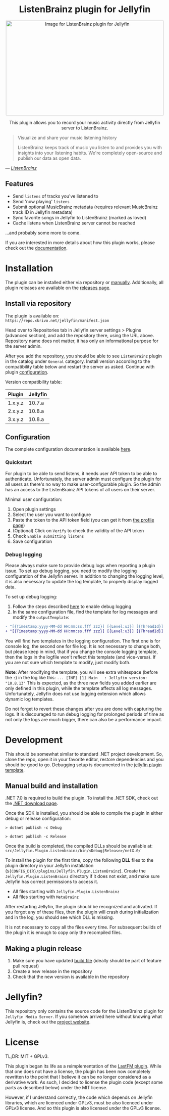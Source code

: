 <!--suppress CheckEmptyScriptTag, HtmlDeprecatedAttribute -->
<div align="center">
    <h1>ListenBrainz plugin for Jellyfin</h1>
    <image src="res/listenbrainz/ListenBrainz_logo.svg" alt="Image for ListenBrainz plugin for Jellyfin" width=500 height="300" align=center />
<p>This plugin allows you to record your music activity directly from Jellyfin server to ListenBrainz.</p>
</div>

> Visualize and share your music listening history
>
> ListenBrainz keeps track of music you listen to and provides you with insights into your listening habits.
> We're completely open-source and publish our data as open data.

&mdash; <cite>[ListenBrainz][1]</cite>

[1]: https://listenbrainz.org

## Features

- Send `listens` of tracks you've listened to
- Send 'now playing' `listens`
- Submit optional MusicBrainz metadata (requires relevant MusicBrainz track ID in Jellyfin metadata)
- Sync favorite songs in Jellyfin to ListenBrainz (marked as loved)
- Cache listens when ListenBrainz server cannot be reached

...and probably some more to come.

If you are interested in more details about how this plugin works, please check out the
[documentation](doc/how-it-works.md).

# Installation

The plugin can be installed either via repository or [manually](#manual-build-and-installation).
Additionally, all plugin releases are available on the
[releases page](https://github.com/lyarenei/jellyfin-plugin-listenbrainz/releases).

## Install via repository

The plugin is available on: `https://repo.xkrivo.net/jellyfin/manifest.json`

Head over to Repositories tab in Jellyfin server settings > Plugins (advanced section), and add the repository
there, using the URL above.
Repository name does not matter, it has only an informational purpose for the server admin.

After you add the repository, you should be able to see `ListenBrainz` plugin in the catalog under `General` category.
Install version according to the compatibility table below and restart the server as asked.
Continue with plugin [configuration](doc/configuration.md).

Version compatibility table:

| Plugin  | Jellyfin |
|---------|----------|
| 1.x.y.z | 10.7.a   |
| 2.x.y.z | 10.8.a   |
| 3.x.y.z | 10.8.a   |

## Configuration

The complete configuration documentation is available [here](doc/configuration.md).

### Quickstart

For plugin to be able to send listens, it needs user API token to be able to authenticate.
Unfortunately, the server admin must configure the plugin for all users as there's no way to make
user-configurable plugin. So the admin has an access to the ListenBrainz API tokens of all users on their
server.

Minimal user configuration:

1. Open plugin settings
2. Select the user you want to configure
3. Paste the token to the API token field (you can get it from [the profile page](https://listenbrainz.org/profile/))
4. (Optional) Click on `Verify` to check the validity of the API token
5. Check `Enable submitting listens`
6. Save configuration

### Debug logging

Please always make sure to provide debug logs when reporting a plugin issue.
To set up debug logging, you need to modify the logging configuration of the Jellyfin server.
In addition to changing the logging level, it is also necessary to update the log template, to properly display logged data.

To set up debug logging:
1. Follow the steps described [here](https://jellyfin.org/docs/general/administration/troubleshooting/#debug-logging) to enable debug logging
2. In the same configuration file, find the template for log messages and modify the `outputTemplate`:
```diff
- "[{Timestamp:yyyy-MM-dd HH:mm:ss.fff zzz}] [{Level:u3}] [{ThreadId}] {SourceContext}: {Message}{NewLine}{Exception}"
+ "[{Timestamp:yyyy-MM-dd HH:mm:ss.fff zzz}] [{Level:u3}] [{ThreadId}] {SourceContext} {EventId} {ClientRequestId} {HttpRequestId}: {Message}{NewLine}{Exception}"
```

You will find two templates in the logging configuration. The first one is for console log, the second one for file log.
It is not necessary to change both, but please keep in mind, that if you change the console logging template, then the logs in
the logfile won't reflect this template (and vice-versa). If you are not sure which template to modify, just modify both.

**Note**: After modifying the template, you will see extra whitespace (before the `:`) in the log like this:
<code>... &#91;INF] &#91;1] Main&nbsp;&nbsp;&nbsp;: Jellyfin version: "10.8.13"</code>
This is expected, as the three new fields you added earlier are only defined in this plugin, while the template affects
all log messages. Unfortunately, Jellyfin does not use logging extension which allows dynamic log templates.

Do not forget to revert these changes after you are done with capturing the logs. It is discouraged to run debug logging
for prolonged periods of time as not only the logs are much bigger, there can also be a performance impact.

# Development

This should be somewhat similar to standard .NET project development.
So, clone the repo, open it in your favorite editor, restore dependencies and you should be good to go.
Debugging setup is documented in
the [jellyfin plugin template](https://github.com/jellyfin/jellyfin-plugin-template#6-set-up-debugging).

## Manual build and installation

.NET 7.0 is required to build the plugin.
To install the .NET SDK, check out the [.NET download page](https://dotnet.microsoft.com/download).

Once the SDK is installed, you should be able to compile the plugin in either debug or release configuration:

```shell
> dotnet publish -c Debug
```

```shell
> dotnet publish -c Release
```

Once the build is completed, the compiled DLLs should be available at:
`src/Jellyfin.Plugin.Listenbrainz/bin/<Debug|Release>/netX.0/`

To install the plugin for the first time, copy the following **DLL** files to the plugin directory in your
Jellyfin installation (`${CONFIG_DIR}/plugins/Jellyfin.Plugin.ListenBrainz`). Create the `Jellyfin.Plugin.ListenBrainz`
directory if it does not exist, and make sure Jellyfin has correct permissions to access it.

- All files starting with `Jellyfin.Plugin.ListenBrainz`
- All files starting with `MetaBrainz`

After restarting Jellyfin, the plugin should be recognized and activated. If you forgot any of these files, then the
plugin will crash during initialization and in the log, you should see which DLL is missing.

It is not necessary to copy all the files every time. For subsequent builds of the plugin it is enough to copy only the
recompiled files.

## Making a plugin release

1. Make sure you have updated [build file](build.yaml) (ideally should be part of feature pull request)
2. Create a new release in the repository
3. Check that the new version is available in the repository

# Jellyfin?

This repository only contains the source code for the ListenBrainz plugin for `Jellyfin Media Server`.
If you somehow arrived here without knowing what Jellyfin is, check out the [project website](https://jellyfin.org).

# License

TL;DR: MIT + GPLv3.

This plugin began its life as a reimplementation of
the [LastFM plugin](https://github.com/jesseward/jellyfin-plugin-lastfm).
While that one does not have a license, the plugin has been now completely rewritten to the point that I
believe it can be no longer considered as a derivative work. As such, I decided to license the plugin
code (except some parts as described below) under the MIT license.

However, if I understand correctly, the code which depends on Jellyfin libraries, which are licenced under GPLv3, must
be also licenced under GPLv3 license. And so this plugin is also licensed under the GPLv3 license.
